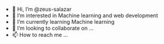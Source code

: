 - 👋 Hi, I’m @zeus-salazar
- 👀 I’m interested in Machine learning and web development
- 🌱 I’m currently learning Machine learning
- 💞️ I’m looking to collaborate on ...
- 📫 How to reach me ...

<!---
zeus-salazar/zeus-salazar is a ✨ special ✨ repository because its `README.md` (this file) appears on your GitHub profile.
You can click the Preview link to take a look at your changes.
--->
